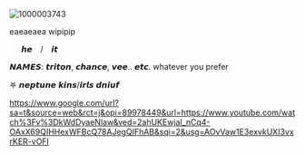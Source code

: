 ![1000003743](https://github.com/user-attachments/assets/713e1ed4-6dc2-46d7-a674-4636102ee50a)

eaeaeaea wipipip

  ⠀⠀𝙝𝙚  ⠀/  ⠀𝙞𝙩 ⠀

𝙉𝘼𝙈𝙀𝙎: 𝙩𝙧𝙞𝙩𝙤𝙣, 𝙘𝙝𝙖𝙣𝙘𝙚, 𝙫𝙚𝙚.. 𝙚𝙩𝙘. whatever you prefer

𖤐  𝙣𝙚𝙥𝙩𝙪𝙣𝙚 𝙠𝙞𝙣𝙨/𝙞𝙧𝙡𝙨 𝙙𝙣𝙞𝙪𝙛 


https://www.google.com/url?sa=t&source=web&rct=j&opi=89978449&url=https://www.youtube.com/watch%3Fv%3DkWdDyaeNlaw&ved=2ahUKEwjal_nCq4-OAxX69QIHHexWFBcQ78AJegQIFhAB&sqi=2&usg=AOvVaw1E3exvkUXI3vxrKER-vOFI
